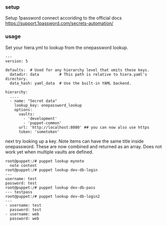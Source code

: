 ### setup
Setup 1password connect accoriding to the official docs
https://support.1password.com/secrets-automation/

### usage

Set your hiera.yml to lookup from the onepassword lookup.
```
---
version: 5

defaults:  # Used for any hierarchy level that omits these keys.
  datadir: data         # This path is relative to hiera.yaml's directory.
  data_hash: yaml_data  # Use the built-in YAML backend.

hierarchy:
  ....
  - name: "Secret data"
    lookup_key: onepassword_lookup 
    options:
      vaults: 
        - 'development'
        - 'puppet-common'
      url: 'http://localhost:8080' ## you can now also use https
      token: 'sometoken'
```

next try looking up a key. Note items can have the same title inside onepassword. These are now combined and returned as an array. Does not work yet when multiple vaults are defined.
```
root@puppet:/# puppet lookup mynote
  note content
root@puppet:/# puppet lookup dev-db-login
---
username: test
password: test
root@puppet:/# puppet lookup dev-db-pass
--- testpass
root@puppet:/# puppet lookup dev-db-login2
---
- username: test
  password: test
- username: web
  password: web
```

